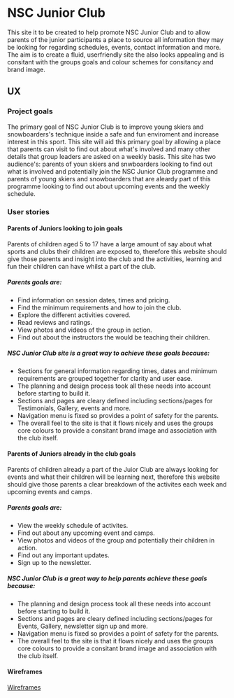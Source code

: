 # NSC Junior Club

This site it to be created to help promote NSC Junior Club and to allow parents of the junior participants a place to source all information they may be looking for regarding schedules, events, contact information and more. The aim is to create a fluid, userfriendly site the also looks appealing and is consitant with the groups goals and colour schemes for consitancy and brand image.

## UX

### Project goals

The primary goal of NSC Junior Club is to improve young skiers and snowboarders's technique inside a safe and fun enviroment and increase interest in this sport. This site will aid this primary goal by allowing a place that parents can visit to find out about what's involved and many other details that group leaders are asked on a weekly basis. This site has two audience's: parents of youn skiers and snwboarders looking to find out what is involved and potentially join the NSC Junior Club programme and parents of young skiers and snowboarders that are aleardy part of this programme looking to find out about upcoming events and the weekly schedule.

### User stories

#### Parents of Juniors looking to join goals

Parents of children aged 5 to 17 have a large amount of say about what sports and clubs their children are exposed to, therefore this website should give those parents and insight into the club and the activities, learning and fun their children can have whilst a part of the club.

##### Parents goals are:

* Find information on session dates, times and pricing.
* Find the minimum requirements and how to join the club.
* Explore the different activities covered.
* Read reviews and ratings.
* View photos and videos of the group in action.
* Find out about the instructors the would be teaching their children.

##### NSC Junior Club site is a great way to achieve these goals because:

* Sections for general information regarding times, dates and minimum requirements are grouped together for clarity and user ease.
* The planning and design process took all these needs into account before starting to build it.
* Sections and pages are cleary defined including sections/pages for Testimonials, Gallery, events and more.
* Navigation menu is fixed so provides a point of safety for the parents.
* The overall feel to the site is that it flows nicely and uses the groups core colours to provide a consitant brand image and association with the club itself.

#### Parents of Juniors already in the club goals

Parents of children already a part of the Juior Club are always looking for events and what their children will be learning next, therefore this website should give those parents a clear breakdown of the activites each week and upcoming events and camps.

##### Parents goals are:

* View the weekly schedule of activites.
* Find out about any upcoming event and camps.
* View photos and videos of the group and potentially their children in action.
* Find out any important updates.
* Sign up to the newsletter.

##### NSC Junior Club is a great way to help parents achieve these goals because:

* The planning and design process took all these needs into account before starting to build it.
* Sections and pages are cleary defined including sections/pages for Events, Gallery, newsletter sign up and more.
* Navigation menu is fixed so provides a point of safety for the parents.
* The overall feel to the site is that it flows nicely and uses the groups core colours to provide a consitant brand image and association with the club itself.

#### Wireframes

[Wireframes](https://github.com/CharlieS115/Junior-Club/blob/6024cb2d51c2fd67de1726549b4b77b1c848e382/assets/wireframes/Junior%20Club%20Wireframes.pdf)

